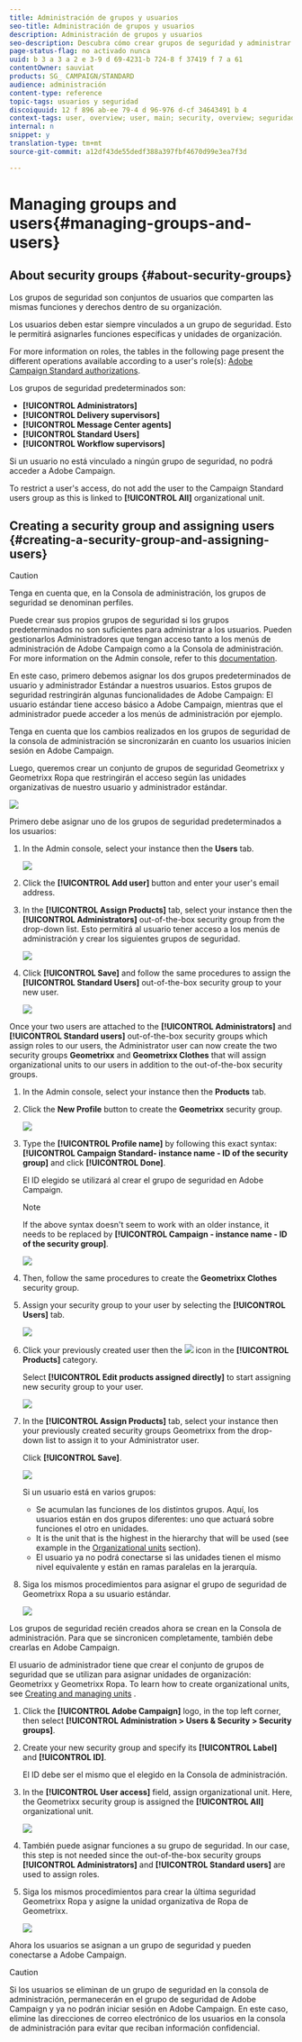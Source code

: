 ```yaml
---
title: Administración de grupos y usuarios
seo-title: Administración de grupos y usuarios
description: Administración de grupos y usuarios
seo-description: Descubra cómo crear grupos de seguridad y administrar usuarios.
page-status-flag: no activado nunca
uuid: b 3 a 3 a 2 e 3-9 d 69-4231-b 724-8 f 37419 f 7 a 61
contentOwner: sauviat
products: SG_ CAMPAIGN/STANDARD
audience: administración
content-type: reference
topic-tags: usuarios y seguridad
discoiquuid: 12 f 896 ab-ee 79-4 d 96-976 d-cf 34643491 b 4
context-tags: user, overview; user, main; security, overview; seguridad, principal
internal: n
snippet: y
translation-type: tm+mt
source-git-commit: a12df43de55dedf388a397fbf4670d99e3ea7f3d

---
```



# Managing groups and users{#managing-groups-and-users}

## About security groups {#about-security-groups}

Los grupos de seguridad son conjuntos de usuarios que comparten las mismas funciones y derechos dentro de su organización.

Los usuarios deben estar siempre vinculados a un grupo de seguridad. Esto le permitirá asignarles funciones específicas y unidades de organización.

For more information on roles, the tables in the following page present the different operations available according to a user's role(s): [Adobe Campaign Standard authorizations](https://docs.campaign.adobe.com/doc/standard/en/Technotes/AdobeCampaign-ACSRights.pdf).

Los grupos de seguridad predeterminados son:

* **[!UICONTROL Administrators]**
* **[!UICONTROL Delivery supervisors]**
* **[!UICONTROL Message Center agents]**
* **[!UICONTROL Standard Users]**
* **[!UICONTROL Workflow supervisors]**

Si un usuario no está vinculado a ningún grupo de seguridad, no podrá acceder a Adobe Campaign.

To restrict a user's access, do not add the user to the Campaign Standard users group as this is linked to **[!UICONTROL All]** organizational unit.

## Creating a security group and assigning users {#creating-a-security-group-and-assigning-users}

>[!CAUTION]
>
>Tenga en cuenta que, en la Consola de administración, los grupos de seguridad se denominan perfiles.

Puede crear sus propios grupos de seguridad si los grupos predeterminados no son suficientes para administrar a los usuarios. Pueden gestionarlos Administradores que tengan acceso tanto a los menús de administración de Adobe Campaign como a la Consola de administración. For more information on the Admin console, refer to this [documentation](https://helpx.adobe.com/enterprise/managing/user-guide.html).

En este caso, primero debemos asignar los dos grupos predeterminados de usuario y administrador Estándar a nuestros usuarios. Estos grupos de seguridad restringirán algunas funcionalidades de Adobe Campaign: El usuario estándar tiene acceso básico a Adobe Campaign, mientras que el administrador puede acceder a los menús de administración por ejemplo.

Tenga en cuenta que los cambios realizados en los grupos de seguridad de la consola de administración se sincronizarán en cuanto los usuarios inicien sesión en Adobe Campaign.

Luego, queremos crear un conjunto de grupos de seguridad Geometrixx y Geometrixx Ropa que restringirán el acceso según las unidades organizativas de nuestro usuario y administrador estándar.

![](assets/ootb_security_group_1.png)

Primero debe asignar uno de los grupos de seguridad predeterminados a los usuarios:

1. In the Admin console, select your instance then the **Users** tab.

   ![](assets/manage_security_group_2.png)

1. Click the **[!UICONTROL Add user]** button and enter your user's email address.
1. In the **[!UICONTROL Assign Products]** tab, select your instance then the **[!UICONTROL Administrators]** out-of-the-box security group from the drop-down list. Esto permitirá al usuario tener acceso a los menús de administración y crear los siguientes grupos de seguridad.

   ![](assets/ootb_security_group_2.png)

1. Click **[!UICONTROL Save]** and follow the same procedures to assign the **[!UICONTROL Standard Users]** out-of-the-box security group to your new user.

   ![](assets/ootb_security_group_3.png)

Once your two users are attached to the **[!UICONTROL Administrators]** and **[!UICONTROL Standard users]** out-of-the-box security groups which assign roles to our users, the Administrator user can now create the two security groups **Geometrixx** and **Geometrixx Clothes** that will assign organizational units to our users in addition to the out-of-the-box security groups.

1. In the Admin console, select your instance then the **Products** tab.
1. Click the **New Profile** button to create the **Geometrixx** security group.

   ![](assets/create_security_1.png)

1. Type the **[!UICONTROL Profile name]** by following this exact syntax: **[!UICONTROL Campaign Standard- instance name - ID of the security group]** and click **[!UICONTROL Done]**.

   El ID elegido se utilizará al crear el grupo de seguridad en Adobe Campaign.

   >[!NOTE]
   >
   >If the above syntax doesn't seem to work with an older instance, it needs to be replaced by **[!UICONTROL Campaign - instance name - ID of the security group]**.

   ![](assets/manage_security_group_1.png)

1. Then, follow the same procedures to create the **Geometrixx Clothes** security group.
1. Assign your security group to your user by selecting the **[!UICONTROL Users]** tab.

   ![](assets/manage_security_group_2.png)

1. Click your previously created user then the ![](assets/managing_security_group_10.png) icon in the **[!UICONTROL Products]** category.

   Select **[!UICONTROL Edit products assigned directly]** to start assigning new security group to your user.

   ![](assets/manage_security_group_8.png)

1. In the **[!UICONTROL Assign Products]** tab, select your instance then your previously created security groups Geometrixx from the drop-down list to assign it to your Administrator user.

   Click **[!UICONTROL Save]**.

   ![](assets/manage_security_group_3.png)

   Si un usuario está en varios grupos:

   * Se acumulan las funciones de los distintos grupos. Aquí, los usuarios están en dos grupos diferentes: uno que actuará sobre funciones el otro en unidades.
   * It is the unit that is the highest in the hierarchy that will be used (see example in the [Organizational units](../../administration/using/organizational-units.md) section).
   * El usuario ya no podrá conectarse si las unidades tienen el mismo nivel equivalente y están en ramas paralelas en la jerarquía.

1. Siga los mismos procedimientos para asignar el grupo de seguridad de Geometrixx Ropa a su usuario estándar.

   ![](assets/manage_security_group_9.png)

Los grupos de seguridad recién creados ahora se crean en la Consola de administración. Para que se sincronicen completamente, también debe crearlas en Adobe Campaign.

El usuario de administrador tiene que crear el conjunto de grupos de seguridad que se utilizan para asignar unidades de organización: Geometrixx y Geometrixx Ropa. To learn how to create organizational units, see [Creating and managing units](../../administration/using/organizational-units.md#creating-and-managing-units) .

1. Click the **[!UICONTROL Adobe Campaign]** logo, in the top left corner, then select **[!UICONTROL Administration > Users & Security > Security groups]**.
1. Create your new security group and specify its **[!UICONTROL Label]** and **[!UICONTROL ID]**.

   El ID debe ser el mismo que el elegido en la Consola de administración.

1. In the **[!UICONTROL User access]** field, assign organizational unit. Here, the Geometrixx security group is assigned the **[!UICONTROL All]** organizational unit.

   ![](assets/manage_security_group_6.png)

1. También puede asignar funciones a su grupo de seguridad. In our case, this step is not needed since the out-of-the-box security groups **[!UICONTROL Administrators]** and **[!UICONTROL Standard users]** are used to assign roles.
1. Siga los mismos procedimientos para crear la última seguridad Geometrixx Ropa y asigne la unidad organizativa de Ropa de Geometrixx.

   ![](assets/manage_security_group_7.png)

Ahora los usuarios se asignan a un grupo de seguridad y pueden conectarse a Adobe Campaign.

>[!CAUTION]
>
>Si los usuarios se eliminan de un grupo de seguridad en la consola de administración, permanecerán en el grupo de seguridad de Adobe Campaign y ya no podrán iniciar sesión en Adobe Campaign. En este caso, elimine las direcciones de correo electrónico de los usuarios en la consola de administración para evitar que reciban información confidencial.

